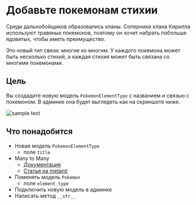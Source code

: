 # Добавьте покемонам стихии

Среди дальнобойщиков образовались кланы. Соперники клана Кирилла используют травяных покемонов, поэтому он хочет набрать побольше ядовитых, чтобы иметь преимущество.

Это новый тип связи: многие ко многим. У каждого покемона может быть несколько стихий, а каждая стихия может быть связана со многими покемонами.

## Цель

Вы создадите новую модель `PokemonElementType` с названием и связью с покемоном. В админке она будет выглядеть как на скриншоте ниже.

![sample text](https://dvmn.org/filer/canonical/1563627103/181/)

## Что понадобится

- Новая модель `PokemonElementType`
    - поле `title`
- Many to Many
    - [Документация](https://docs.djangoproject.com/en/5.2/topics/db/examples/many_to_many/)
    - [Статья на metanit](https://metanit.com/python/django/5.7.php)
- Поменять модель `Pokemon`
    - поле `element_type`
- Подключить новую модель в админке
- Написать метод `__str__`
